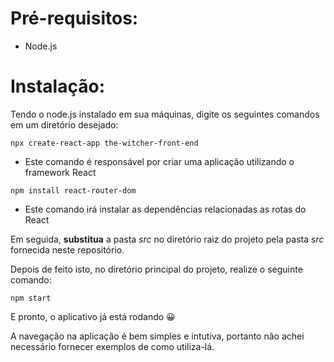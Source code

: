 # Pré-requisitos:

* Node.js
  
# Instalação:

Tendo o node.js instalado em sua máquinas, digite os seguintes comandos em um diretório desejado:

```
npx create-react-app the-witcher-front-end
```
- Este comando é responsável por criar uma aplicação utilizando o framework React
```
npm install react-router-dom
```
- Este comando irá instalar as dependências relacionadas as rotas do React

Em seguida, **substitua** a pasta *src* no diretório raiz do projeto pela pasta *src* fornecida neste repositório.


Depois de feito isto, no diretório principal do projeto, realize o seguinte comando:
```
npm start
```
E pronto, o aplicativo já está rodando 😀

A navegação na aplicação é bem simples e intutiva, portanto não achei necessário fornecer exemplos de como utiliza-lá.

